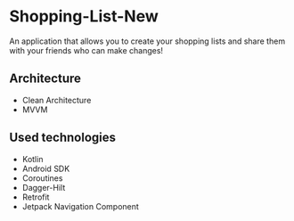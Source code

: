 # Shopping-List-New
An application that allows you to create your shopping lists and share them with your friends who can make changes!

## Architecture

- Clean Architecture
- MVVM

## Used technologies

- Kotlin
- Android SDK
- Coroutines
- Dagger-Hilt
- Retrofit
- Jetpack Navigation Component
